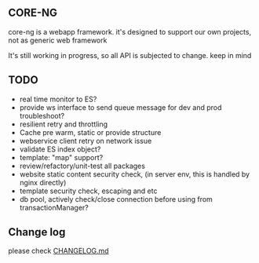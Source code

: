 ## CORE-NG
core-ng is a webapp framework. it's designed to support our own projects, not as generic web framework

It's still working in progress, so all API is subjected to change. keep in mind

## TODO
* real time monitor to ES?
* provide ws interface to send queue message for dev and prod troubleshoot?
* resilient retry and throttling
* Cache pre warm, static or provide structure
* webservice client retry on network issue
* validate ES index object?
* template: "map" support?
* review/refactory/unit-test all packages
* website static content security check, (in server env, this is handled by nginx directly)
* template security check, escaping and etc
* db pool, actively check/close connection before using from transactionManager?

## Change log
please check [CHANGELOG.md](CHANGELOG.md)

